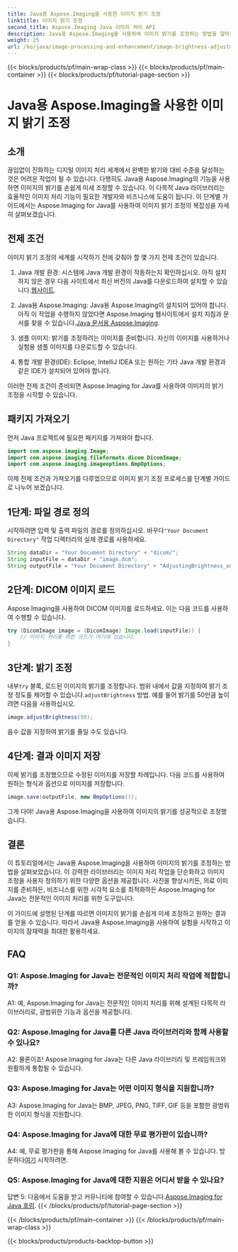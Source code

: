 ```yaml
---
title: Java용 Aspose.Imaging을 사용한 이미지 밝기 조정
linktitle: 이미지 밝기 조정
second_title: Aspose.Imaging Java 이미지 처리 API
description: Java용 Aspose.Imaging을 사용하여 이미지 밝기를 조정하는 방법을 알아보세요. 이 포괄적인 가이드를 사용하여 손쉽게 이미지를 향상시키세요.
weight: 25
url: /ko/java/image-processing-and-enhancement/image-brightness-adjustment/
---
```


{{< blocks/products/pf/main-wrap-class >}}
{{< blocks/products/pf/main-container >}}
{{< blocks/products/pf/tutorial-page-section >}}

# Java용 Aspose.Imaging을 사용한 이미지 밝기 조정

## 소개

끊임없이 진화하는 디지털 이미지 처리 세계에서 완벽한 밝기와 대비 수준을 달성하는 것은 어려운 작업이 될 수 있습니다. 다행히도 Java용 Aspose.Imaging의 기능을 사용하면 이미지의 밝기를 손쉽게 미세 조정할 수 있습니다. 이 다목적 Java 라이브러리는 효율적인 이미지 처리 기능이 필요한 개발자와 비즈니스에 도움이 됩니다. 이 단계별 가이드에서는 Aspose.Imaging for Java를 사용하여 이미지 밝기 조정의 복잡성을 자세히 살펴보겠습니다.

## 전제 조건

이미지 밝기 조정의 세계를 시작하기 전에 갖춰야 할 몇 가지 전제 조건이 있습니다.

1.  Java 개발 환경: 시스템에 Java 개발 환경이 작동하는지 확인하십시오. 아직 설치하지 않은 경우 다음 사이트에서 최신 버전의 Java를 다운로드하여 설치할 수 있습니다.[웹사이트](https://www.oracle.com/java/technologies/javase-downloads).

2. Java용 Aspose.Imaging: Java용 Aspose.Imaging이 설치되어 있어야 합니다. 아직 이 작업을 수행하지 않았다면 Aspose.Imaging 웹사이트에서 설치 지침과 문서를 찾을 수 있습니다.[Java 문서용 Aspose.Imaging](https://reference.aspose.com/imaging/java/).

3. 샘플 이미지: 밝기를 조정하려는 이미지를 준비합니다. 자신의 이미지를 사용하거나 실험용 샘플 이미지를 다운로드할 수 있습니다.

4. 통합 개발 환경(IDE): Eclipse, IntelliJ IDEA 또는 원하는 기타 Java 개발 환경과 같은 IDE가 설치되어 있어야 합니다.

이러한 전제 조건이 준비되면 Aspose.Imaging for Java를 사용하여 이미지의 밝기 조정을 시작할 수 있습니다.

## 패키지 가져오기

먼저 Java 프로젝트에 필요한 패키지를 가져와야 합니다.

```java
import com.aspose.imaging.Image;
import com.aspose.imaging.fileformats.dicom.DicomImage;
import com.aspose.imaging.imageoptions.BmpOptions;
```

이제 전제 조건과 가져오기를 다루었으므로 이미지 밝기 조정 프로세스를 단계별 가이드로 나누어 보겠습니다.

## 1단계: 파일 경로 정의

시작하려면 입력 및 출력 파일의 경로를 정의하십시오. 바꾸다`"Your Document Directory"` 작업 디렉터리의 실제 경로를 사용하세요.

```java
String dataDir = "Your Document Directory" + "dicom/";
String inputFile = dataDir + "image.dcm";
String outputFile = "Your Document Directory" + "AdjustingBrightness_out.bmp";
```

## 2단계: DICOM 이미지 로드

Aspose.Imaging을 사용하여 DICOM 이미지를 로드하세요. 이는 다음 코드를 사용하여 수행할 수 있습니다.

```java
try (DicomImage image = (DicomImage) Image.load(inputFile)) {
    // 이미지 처리를 위한 코드가 여기에 있습니다.
}
```

## 3단계: 밝기 조정

 내부`try` 블록, 로드된 이미지의 밝기를 조정합니다. 범위 내에서 값을 지정하여 밝기 조정 정도를 제어할 수 있습니다.`adjustBrightness` 방법. 예를 들어 밝기를 50만큼 높이려면 다음을 사용하십시오.

```java
image.adjustBrightness(50);
```

음수 값을 지정하여 밝기를 줄일 수도 있습니다.

## 4단계: 결과 이미지 저장

이제 밝기를 조정했으므로 수정된 이미지를 저장할 차례입니다. 다음 코드를 사용하여 원하는 형식과 옵션으로 이미지를 저장합니다.

```java
image.save(outputFile, new BmpOptions());
```

그게 다야! Java용 Aspose.Imaging을 사용하여 이미지의 밝기를 성공적으로 조정했습니다.

## 결론

이 튜토리얼에서는 Java용 Aspose.Imaging을 사용하여 이미지의 밝기를 조정하는 방법을 살펴보았습니다. 이 강력한 라이브러리는 이미지 처리 작업을 단순화하고 이미지 조정을 사용자 정의하기 위한 다양한 옵션을 제공합니다. 사진을 향상시키든, 의료 이미지를 준비하든, 비즈니스를 위한 시각적 요소를 최적화하든 Aspose.Imaging for Java는 전문적인 이미지 처리를 위한 도구입니다.

이 가이드에 설명된 단계를 따르면 이미지의 밝기를 손쉽게 미세 조정하고 원하는 결과를 얻을 수 있습니다. 따라서 Java용 Aspose.Imaging을 사용하여 실험을 시작하고 이미지의 잠재력을 최대한 활용하세요.

## FAQ

### Q1: Aspose.Imaging for Java는 전문적인 이미지 처리 작업에 적합합니까?

A1: 예, Aspose.Imaging for Java는 전문적인 이미지 처리를 위해 설계된 다목적 라이브러리로, 광범위한 기능과 옵션을 제공합니다.

### Q2: Aspose.Imaging for Java를 다른 Java 라이브러리와 함께 사용할 수 있나요?

A2: 물론이죠! Aspose.Imaging for Java는 다른 Java 라이브러리 및 프레임워크와 원활하게 통합될 수 있습니다.

### Q3: Aspose.Imaging for Java는 어떤 이미지 형식을 지원합니까?

A3: Aspose.Imaging for Java는 BMP, JPEG, PNG, TIFF, GIF 등을 포함한 광범위한 이미지 형식을 지원합니다.

### Q4: Aspose.Imaging for Java에 대한 무료 평가판이 있습니까?

 A4: 예, 무료 평가판을 통해 Aspose.Imaging for Java를 사용해 볼 수 있습니다. 방문하다[여기](https://releases.aspose.com/) 시작하려면.

### Q5: Aspose.Imaging for Java에 대한 지원은 어디서 받을 수 있나요?

 답변 5: 다음에서 도움을 받고 커뮤니티에 참여할 수 있습니다.[Aspose.Imaging for Java 포럼](https://forum.aspose.com/).
{{< /blocks/products/pf/tutorial-page-section >}}

{{< /blocks/products/pf/main-container >}}
{{< /blocks/products/pf/main-wrap-class >}}

{{< blocks/products/products-backtop-button >}}
